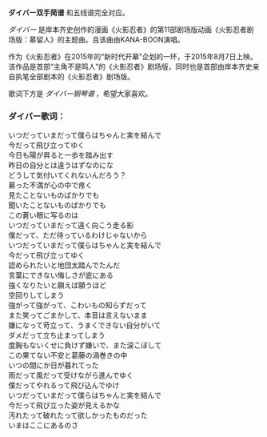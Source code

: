 

**ダイバー双手简谱** 和五线谱完全对应。

_ダイバー_ 是岸本齐史创作的漫画《火影忍者》的第11部剧场版动画《火影忍者剧场版：慕留人》的主题曲。且该曲由KANA-BOON演唱。

作为《火影忍者》在2015年的“新时代开幕”企划的一环，于2015年8月7日上映。该作品是首部“主角不是鸣人”的《火影忍者》剧场版，同时也是首部由岸本齐史亲自执笔全部剧本的《火影忍者》剧场版。

歌词下方是 _ダイバー钢琴谱_ ，希望大家喜欢。

### ダイバー歌词：

いつだっていまだって僕らはちゃんと実を結んで  
今だって飛び立ってゆく  
今日も陽が昇ると一歩を踏み出す  
昨日の自分とは違うはずなのにな  
どうして気付いてくれないんだろう？  
募った不満が心の中で疼く  
見たことないものばかりでも  
聞いたことないものばかりでも  
この蒼い眼に写るのは  
いつだっていまだって遠く向こう走る影  
僕だって、ただ待っているわけじゃないから  
いつだっていまだって僕らはちゃんと実を結んで  
今だって飛び立ってゆく  
認められたいと地団太踏んでたんだ  
言葉にできない悔しさが底にある  
強くなりたいと願えば願うほど  
空回りしてしまう  
強がって強がって、こわいもの知らずだって  
また笑ってごまかして、本音は言えないまま  
嫌になって苛立って、うまくできない自分がいて  
ダメだって立ち止まってしまう  
度胸もないくせに負けず嫌いで、また涙こぼして  
この果てない不安と葛藤の渦巻きの中  
いつの間にか日が暮れてった  
雨だって風だって受けながら進んでゆく  
僕だってやれるって飛び込んでゆけ  
いつだっていまだって僕らはちゃんと実を結んで  
今だって飛び立った姿が見えるかな  
汚れたって破れたって欲しかったものだった  
いまはここにあるのさ


